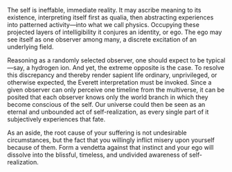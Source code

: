 The self is ineffable, immediate reality. It may ascribe meaning to its existence, interpreting itself first as qualia, then abstracting experiences into patterned activity—into what we call physics. Occupying these projected layers of intelligibility it conjures an identity, or ego. The ego may see itself as one observer among many, a discrete excitation of an underlying field.

Reasoning as a randomly selected observer, one should expect to be typical—say, a hydrogen ion. And yet, the extreme opposite is the case. To resolve this discrepancy and thereby render sapient life ordinary, unprivileged, or otherwise expected, the Everett interpretation must be invoked. Since a given observer can only perceive one timeline from the multiverse, it can be posited that each observer knows only the world branch in which they become conscious of the self. Our universe could then be seen as an eternal and unbounded act of self-realization, as every single part of it subjectively experiences that fate.

As an aside, the root cause of your suffering is not undesirable circumstances, but the fact that you willingly inflict misery upon yourself because of them. Form a vendetta against that instinct and your ego will dissolve into the blissful, timeless, and undivided awareness of self-realization.
